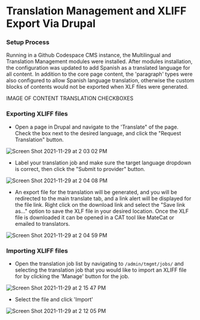 # Translation Management and XLIFF Export Via Drupal

### Setup Process

Running in a Github Codespace CMS instance, the Multilingual and Translation Management modules were installed. After modules installation, the configuration was updated to add Spanish as a translated language for all content. In addition to the core page content, the 'paragraph' types were also configured to allow Spanish language translation, otherwise the custom blocks of contents would  not be exported when XLF files were generated.

IMAGE OF CONTENT TRANSLATION CHECKBOXES

### Exporting XLIFF files

- Open a page in Drupal and navigate to the 'Translate" of the page. Check the box next to the desired language, and click the "Request Translation" button.

![Screen Shot 2021-11-29 at 2 03 02 PM](https://user-images.githubusercontent.com/8332986/143944387-3ffaaf97-df0b-4d8a-879a-31c98c93a22f.png)

- Label your translation job and make sure the target language dropdown is correct, then click the "Submit to provider" button.

![Screen Shot 2021-11-29 at 2 04 08 PM](https://user-images.githubusercontent.com/8332986/143944439-97b7860f-fe98-4b06-9825-0a3653ffd175.png)

- An export file for the translation will be generated, and you will be redirected to the main translate tab, and a link alert will be displayed for the file link. Right click on the download link and select the "Save link as..." option to save the XLF file in your desired location. Once the XLF file is downloaded it can be opened in a CAT tool like MateCat or emailed to translators.

![Screen Shot 2021-11-29 at 2 04 59 PM](https://user-images.githubusercontent.com/8332986/143944470-3c5eb693-196c-4d9a-9037-a74d75fac6be.png)



### Importing XLIFF files

- Open the translation job list by navigating to `/admin/tmgmt/jobs/` and selecting the translation job that you would like to import an XLIFF file for by clicking the 'Manage' button for the job.

![Screen Shot 2021-11-29 at 2 15 47 PM](https://user-images.githubusercontent.com/8332986/143944586-14d6f802-064a-4b8d-8db6-87b1cb7a4cba.png)


- Select the file and click 'Import'

![Screen Shot 2021-11-29 at 2 12 05 PM](https://user-images.githubusercontent.com/8332986/143944609-64f10a31-0cff-49d8-8af4-201b51910c8e.png)
